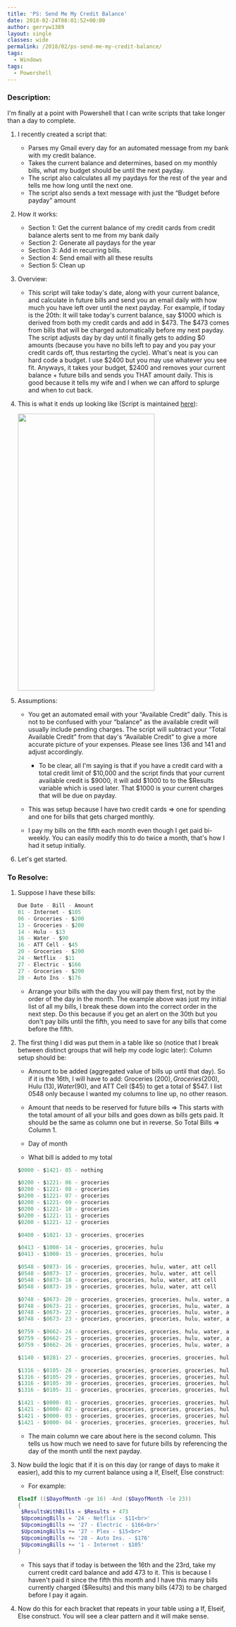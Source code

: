 ```yaml
---
title: 'PS: Send Me My Credit Balance'
date: 2018-02-24T08:01:52+00:00
author: gerryw1389
layout: single
classes: wide
permalink: /2018/02/ps-send-me-my-credit-balance/
tags:
  - Windows
tags:
  - Powershell
---
```

<!--more-->

### Description:

I'm finally at a point with Powershell that I can write scripts that take longer than a day to complete. 

1. I recently created a script that:

   - Parses my Gmail every day for an automated message from my bank with my credit balance.
   - Takes the current balance and determines, based on my monthly bills, what my budget should be until the next payday.
   - The script also calculates all my paydays for the rest of the year and tells me how long until the next one.
   - The script also sends a text message with just the &#8220;Budget before payday&#8221; amount

2. How it works:
   - Section 1: Get the current balance of my credit cards from credit balance alerts sent to me from my bank daily  
   - Section 2: Generate all paydays for the year  
   - Section 3: Add in recurring bills.  
   - Section 4: Send email with all these results  
   - Section 5: Clean up

3. Overview:  
   - This script will take today's date, along with your current balance, and calculate in future bills and send you an email daily with how much you have left over until the next payday. For example, if today is the 20th: It will take today's current balance, say $1000 which is derived from both my credit cards and add in $473. The $473 comes from bills that will be charged automatically before my next payday. The script adjusts day by day until it finally gets to adding $0 amounts (because you have no bills left to pay and you pay your credit cards off, thus restarting the cycle). What's neat is you can hard code a budget. I use $2400 but you may use whatever you see fit. Anyways, it takes your budget, $2400 and removes your current balance + future bills and sends you THAT amount daily. This is good because it tells my wife and I when we can afford to splurge and when to cut back.

4. This is what it ends up looking like (Script is maintained [here](https://github.com/gerryw1389/powershell/blob/main/gwMisc/Public/Send-CreditBalance.ps1)):

   <img class="alignnone size-full wp-image-4994" src="https://automationadmin.com/assets/images/uploads/2018/02/credit-card.png" alt="" width="310" height="628" srcset="https://automationadmin.com/assets/images/uploads/2018/02/credit-card.png 310w, https://automationadmin.com/assets/images/uploads/2018/02/credit-card-148x300.png 148w" sizes="(max-width: 310px) 100vw, 310px" /> 

5. Assumptions:  

   - You get an automated email with your &#8220;Available Credit&#8221; daily. This is not to be confused with your &#8220;balance&#8221; as the available credit will usually include pending charges. The script will subtract your &#8220;Total Available Credit&#8221; from that day's &#8220;Available Credit&#8221; to give a more accurate picture of your expenses. Please see lines 136 and 141 and adjust accordingly.

     - To be clear, all I'm saying is that if you have a credit card with a total credit limit of $10,000 and the script finds that your current available credit is $9000, it will add $1000 to to the $Results variable which is used later. That $1000 is your current charges that will be due on payday.

   - This was setup because I have two credit cards => one for spending and one for bills that gets charged monthly.  
   - I pay my bills on the fifth each month even though I get paid bi-weekly. You can easily modify this to do twice a month, that's how I had it setup initially.

6. Let's get started. 

### To Resolve:

1. Suppose I have these bills:

   ```powershell
   Due Date - Bill - Amount
   01 - Internet - $105
   06 - Groceries - $200
   13 - Groceries - $200
   14 - Hulu - $13
   16 - Water - $90
   16 - ATT Cell - $45
   20 - Groceries - $200
   24 - Netflix - $11
   27 - Electric - $166
   27 - Groceries - $200
   28 - Auto Ins - $176
   ```

   - Arrange your bills with the day you will pay them first, not by the order of the day in the month. The example above was just my initial list of all my bills, I break these down into the correct order in the next step. Do this because if you get an alert on the 30th but you don't pay bills until the fifth, you need to save for any bills that come before the fifth.

2. The first thing I did was put them in a table like so (notice that I break between distinct groups that will help my code logic later): Column setup should be:

   - Amount to be added (aggregated value of bills up until that day). So if it is the 16th, I will have to add: Groceries ($200), Groceries ($200), Hulu ($13), Water ($90), and ATT Cell ($45) to get a total of $547. I list 0548 only because I wanted my columns to line up, no other reason.

   - Amount that needs to be reserved for future bills => This starts with the total amount of all your bills and goes down as bills gets paid. It should be the same as column one but in reverse. So Total Bills => Column 1.

   - Day of month

   - What bill is added to my total

   ```powershell
   $0000 - $1421- 05 - nothing

   $0200 - $1221- 06 - groceries
   $0200 - $1221- 08 - groceries
   $0200 - $1221- 07 - groceries
   $0200 - $1221- 09 - groceries
   $0200 - $1221- 10 - groceries
   $0200 - $1221- 11 - groceries
   $0200 - $1221- 12 - groceries

   $0400 - $1021- 13 - groceries, groceries

   $0413 - $1008- 14 - groceries, groceries, hulu
   $0413 - $1008- 15 - groceries, groceries, hulu

   $0548 - $0873- 16 - groceries, groceries, hulu, water, att cell
   $0548 - $0873- 17 - groceries, groceries, hulu, water, att cell
   $0548 - $0873- 18 - groceries, groceries, hulu, water, att cell
   $0548 - $0873- 19 - groceries, groceries, hulu, water, att cell

   $0748 - $0673- 20 - groceries, groceries, groceries, hulu, water, att cell
   $0748 - $0673- 21 - groceries, groceries, groceries, hulu, water, att cell
   $0748 - $0673- 22 - groceries, groceries, groceries, hulu, water, att cell
   $0748 - $0673- 23 - groceries, groceries, groceries, hulu, water, att cell

   $0759 - $0662- 24 - groceries, groceries, groceries, hulu, water, att cell, netflix
   $0759 - $0662- 25 - groceries, groceries, groceries, hulu, water, att cell, netflix
   $0759 - $0662- 26 - groceries, groceries, groceries, hulu, water, att cell, netflix

   $1140 - $0281- 27 - groceries, groceries, groceries, groceries, hulu, water, att cell, netflix, electric, plex

   $1316 - $0105- 28 - groceries, groceries, groceries, groceries, hulu, water, att cell, netflix, electric, plex, auto ins
   $1316 - $0105- 29 - groceries, groceries, groceries, groceries, hulu, water, att cell, netflix, electric, plex, auto ins
   $1316 - $0105- 30 - groceries, groceries, groceries, groceries, hulu, water, att cell, netflix, electric, plex, auto ins
   $1316 - $0105- 31 - groceries, groceries, groceries, groceries, hulu, water, att cell, netflix, electric, plex, auto ins

   $1421 - $0000- 01 - groceries, groceries, groceries, groceries, hulu, water, att cell, netflix, electric, plex, auto ins, internet
   $1421 - $0000- 02 - groceries, groceries, groceries, groceries, hulu, water, att cell, netflix, electric, plex, auto ins, internet
   $1421 - $0000- 03 - groceries, groceries, groceries, groceries, hulu, water, att cell, netflix, electric, plex, auto ins, internet
   $1421 - $0000- 04 - groceries, groceries, groceries, groceries, hulu, water, att cell, netflix, electric, plex, auto ins, internet
   ```

   - The main column we care about here is the second column. This tells us how much we need to save for future bills by referencing the day of the month until the next payday.

3. Now build the logic that if it is on this day (or range of days to make it easier), add this to my current balance using a If, ElseIf, Else construct:  

   - For example:

   ```powershell
   ElseIf (($DayofMonth -ge 16) -And ($DayofMonth -le 23))
   {
   	$ResultsWithBills = $Results + 473
   	$UpcomingBills = '24 - Netflix - $11<br>'
   	$UpcomingBills += '27 - Electric - $166<br>'
   	$UpcomingBills += '27 - Plex - $15<br>'
   	$UpcomingBills += '28 - Auto Ins. - $176'
   	$UpcomingBills += '1 - Internet - $105'
   }
   ```

   - This says that if today is between the 16th and the 23rd, take my current credit card balance and add 473 to it. This is because I haven't paid it since the fifth this month and I have this many bills currently charged ($Results) and this many bills (473) to be charged before I pay it again.

4. Now do this for each bracket that repeats in your table using a If, Elseif, Else construct. You will see a clear pattern and it will make sense.

